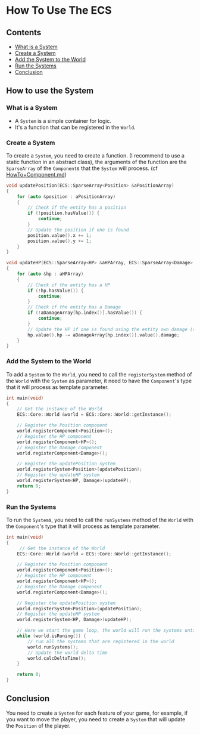 # How To Use The ECS
## Contents
- [What is a System](#what-is-a-system)
- [Create a System](#create-a-system)
- [Add the System to the World](#add-the-system-to-the-world)
- [Run the Systems](#run-the-systems)
- [Conclusion](#conclusion)

## How to use the System
### What is a System
- A `System` is a simple container for logic.
- It's a function that can be registered in the `World`.

### Create a System
To create a `System`, you need to create a function. (I recommend to use a static function in an abstract class), the arguments of the function are the `SparseArray` of the `Component`s that the `System` will process.
(cf [HowTo+Component.md](./HowTo+Component.md))
```cpp
void updatePosition(ECS::SparseArray<Position> &aPositionArray)
{
    for (auto &position : aPositionArray)
    {
        // Check if the entity has a position
        if (!position.hasValue()) {
            continue;
        }
        // Update the position if one is found
        position.value().x += 1;
        position.value().y += 1;
    }
}

void updateHP(ECS::SparseArray<HP> &aHPArray, ECS::SparseArray<Damage> &aDamageArray)
{
    for (auto &hp : aHPArray)
    {
        // Check if the entity has a HP
        if (!hp.hasValue()) {
            continue;
        }
        // Check if the entity has a Damage
        if (!aDamageArray[hp.index()].hasValue()) {
            continue;
        }
        // Update the HP if one is found using the entity own damage (clearly made for example purpose)
        hp.value().hp -= aDamageArray[hp.index()].value().damage;
    }
}
```
### Add the System to the World
To add a `System` to the `World`, you need to call the `registerSystem` method of the `World` with the `System` as parameter, it need to have the `Component`'s type that it will process as template parameter.
```cpp
int main(void)
{
    // Get the instance of the World
    ECS::Core::World &world = ECS::Core::World::getInstance();

    // Register the Position component
    world.registerComponent<Position>();
    // Register the HP component
    world.registerComponent<HP>();
    // Register the Damage component
    world.registerComponent<Damage>();

    // Register the updatePosition system
    world.registerSystem<Position>(updatePosition);
    // Register the updateHP system
    world.registerSystem<HP, Damage>(updateHP);
    return 0;
}
```
### Run the Systems
To run the `System`s, you need to call the `runSystems` method of the `World` with the `Component`'s type that it will process as template parameter.
```cpp
int main(void)
{
     // Get the instance of the World
    ECS::Core::World &world = ECS::Core::World::getInstance();

    // Register the Position component
    world.registerComponent<Position>();
    // Register the HP component
    world.registerComponent<HP>();
    // Register the Damage component
    world.registerComponent<Damage>();

    // Register the updatePosition system
    world.registerSystem<Position>(updatePosition);
    // Register the updateHP system
    world.registerSystem<HP, Damage>(updateHP);

    // Here we start the game loop, the world will run the systems until the world is not running anymore
    while (world.isRuning()) {
        // run all the systems that are registered in the world
        world.runSystems();
        // Update the world delta time
        world.calcDeltaTime();
    }

    return 0;
}
```

## Conclusion
You need to create a `System` for each feature of your game, for example, if you want to move the player, you need to create a `System` that will update the `Position` of the player.